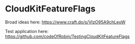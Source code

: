 # CloudKitFeatureFlags

Broad ideas here: https://www.craft.do/s/VIzO95A9chLeoW

Test application here: https://github.com/codeOfRobin/TestingCloudKitFeatureFlags
